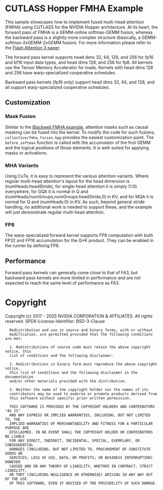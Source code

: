 # CUTLASS Hopper FMHA Example

This sample showcases how to implement fused multi-head attention (FMHA) using
CUTLASS for the NVIDIA Hopper architecture. At its heart, the forward pass of
FMHA is a GEMM-online softmax-GEMM fusion, whereas the backward pass is a slightly
more complex structure (basically, a GEMM-softmax-2xGEMM-2xGEMM fusion).
For more information please refer to the [Flash Attention 3 paper](https://arxiv.org/abs/2407.08608).

The forward pass kernel supports head dims 32, 64, 128, and 256 for fp16 and bf16 input data types,
and head dims 128, and 256 for fp8.
All kernels use the Tensor Memory Accelerator for loads.
Kernels with head dims 128 and 256 have warp-specialized cooperative schedules.

Backward pass kernels (fp16 only) support head dims 32, 64, and 128, and all support
warp-specialized cooperative schedules.

## Customization

### Mask Fusion

Similar to the [Blackwell FMHA example](../77_blackwell_fmha/README.md), attention masks such as
causal masking can be fused into the kernel. To modify the code for such fusions,
`collective/fmha_fusion.hpp` provides the easiest customization point.
The `before_softmax` function is called with the accumulator of the first GEMM and the logical
positions of those elements. It is well-suited for applying masks or activations.

### MHA Variants

Using CuTe, it is easy to represent the various attention variants.
Where regular multi-head attention's layout for the head dimension is (numHeads:headStride),
for single-head attention it is simply (1:0) everywhere,
for GQA it is normal in Q and (numHeads/numGroups,numGroups:headStride,0) in KV,
and for MQA it is normal for Q and (numHeads:0) in KV.
As such, beyond general stride handling, no additional work is needed to support these,
and the example will just demonstrate regular multi-head attention.

### FP8

The warp-specialized forward kernel supports FP8 computation with both FP32 and FP16
accumulation for the Q*K product. They can be enabled in the runner by defining FP8.

## Performance
Forward pass kernels can generally come close to that of FA3, but backward pass
kernels are more limited in performance and are not expected to reach the same level of performance
as FA3.

# Copyright

Copyright (c) 2017 - 2025 NVIDIA CORPORATION & AFFILIATES. All rights reserved.
SPDX-License-Identifier: BSD-3-Clause

```
  Redistribution and use in source and binary forms, with or without
  modification, are permitted provided that the following conditions are met:

  1. Redistributions of source code must retain the above copyright notice, this
  list of conditions and the following disclaimer.

  2. Redistributions in binary form must reproduce the above copyright notice,
  this list of conditions and the following disclaimer in the documentation
  and/or other materials provided with the distribution.

  3. Neither the name of the copyright holder nor the names of its
  contributors may be used to endorse or promote products derived from
  this software without specific prior written permission.

  THIS SOFTWARE IS PROVIDED BY THE COPYRIGHT HOLDERS AND CONTRIBUTORS "AS IS"
  AND ANY EXPRESS OR IMPLIED WARRANTIES, INCLUDING, BUT NOT LIMITED TO, THE
  IMPLIED WARRANTIES OF MERCHANTABILITY AND FITNESS FOR A PARTICULAR PURPOSE ARE
  DISCLAIMED. IN NO EVENT SHALL THE COPYRIGHT HOLDER OR CONTRIBUTORS BE LIABLE
  FOR ANY DIRECT, INDIRECT, INCIDENTAL, SPECIAL, EXEMPLARY, OR CONSEQUENTIAL
  DAMAGES (INCLUDING, BUT NOT LIMITED TO, PROCUREMENT OF SUBSTITUTE GOODS OR
  SERVICES; LOSS OF USE, DATA, OR PROFITS; OR BUSINESS INTERRUPTION) HOWEVER
  CAUSED AND ON ANY THEORY OF LIABILITY, WHETHER IN CONTRACT, STRICT LIABILITY,
  OR TORT (INCLUDING NEGLIGENCE OR OTHERWISE) ARISING IN ANY WAY OUT OF THE USE
  OF THIS SOFTWARE, EVEN IF ADVISED OF THE POSSIBILITY OF SUCH DAMAGE.
```
